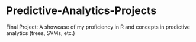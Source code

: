 # Predictive-Analytics-Projects
Final Project: A showcase of my proficiency in R and concepts in predictive analytics (trees, SVMs, etc.)
